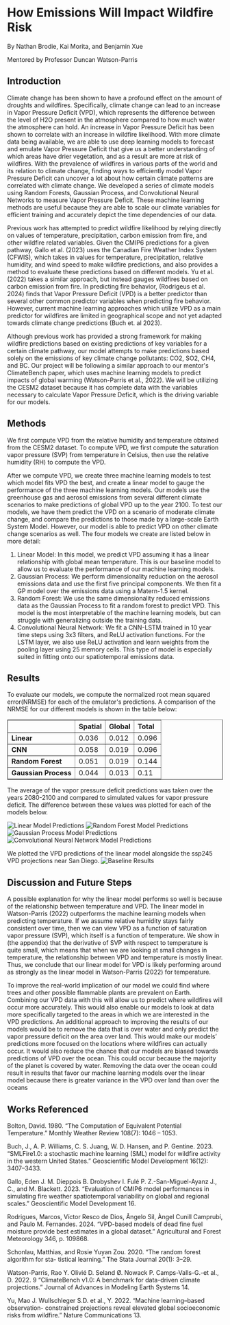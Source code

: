 # How Emissions Will Impact Wildfire Risk
By Nathan Brodie, Kai Morita, and Benjamin Xue

Mentored by Professor Duncan Watson-Parris
## Introduction

  Climate change has been shown to have a profound effect on the amount of droughts and wildfires. Specifically, climate change can lead to an increase in Vapor Pressure Deficit (VPD), which represents the difference between the level of H2O present in the atmosphere compared to how much water the atmosphere can hold. An increase in Vapor Pressure Deficit has been shown to correlate with an increase in wildfire likelihood. With more climate data being available, we are able to use deep learning models to forecast and emulate Vapor Pressure Deficit that give us a better understanding of which areas have drier vegetation, and as a result are more at risk of wildfires. With the prevalence of wildfires in various parts of the world and its relation to climate change, finding ways to efficiently model Vapor Pressure Deficit can uncover a lot about how certain climate patterns are correlated with climate change. We developed a series of climate models using Random Forests, Gaussian Process, and Convolutional Neural Networks to measure Vapor Pressure Deficit. These machine learning methods are useful because they are able to scale our climate variables for efficient training and accurately depict the time dependencies of our data.
  
  Previous work has attempted to predict wildfire likelihood by relying directly on values of temperature, precipitation, carbon emission from fire, and other wildfire related variables. Given the CMIP6 predictions for a given pathway, Gallo et al. (2023) uses the Canadian Fire Weather Index System (CFWIS), which takes in values for temperature, precipitation, relative humidity, and wind speed to make wildfire predictions, and also provides a method to evaluate these predictions based on different models. Yu et al. (2022) takes a similar approach, but instead gauges wildfires based on carbon emission from fire. In predicting fire behavior, (Rodrigeus et al. 2024) finds that Vapor Pressure Deficit (VPD) is a better predictor than several other common predictor variables when predicting fire behavior. However, current machine learning approaches which utilize VPD as a main predictor for wildfires are limited in geographical scope and not yet adapted towards climate change predictions (Buch et. al 2023).
  
  Although previous work has provided a strong framework for making wildfire predictions based on existing predictions of key variables for a certain climate pathway, our model attempts to make predictions based solely on the emissions of key climate change pollutants: CO2, SO2, CH4, and BC. Our project will be following a similar approach to our mentor's ClimateBench paper, which uses machine learning models to predict impacts of global warming (Watson-Parris et al., 2022). We will be utilizing the CESM2 dataset because it has complete data with the variables necessary to calculate Vapor Pressure Deficit, which is the driving variable for our models.


## Methods
We first compute VPD from the relative humidity and temperature obtained from the CESM2 dataset. To compute VPD, we first compute the saturation vapor pressure (SVP) from temperature in Celsius, then use the relative humidity (RH) to compute the VPD. 

After we compute VPD, we create three machine learning models to test which model fits VPD the best, and create a linear model to gauge the performance of the three machine learning models. Our models use the greenhouse gas and aerosol emissions from several different climate scenarios to make predictions of global VPD up to the year 2100. To test our models, we have them predict the VPD on a scenario of moderate climate change, and compare the predictions to those made by a large-scale Earth System Model. However, our model is able to predict VPD on other climate change scenarios as well. The four models we create are listed below in more detail:
1. Linear Model: In this model, we predict VPD assuming it has a linear relationship with global mean temperature. This is our baseline model to allow us to evaluate the performance of our machine learning models.
2. Gaussian Process: We perform dimensionality reduction on the aerosol emissions data and use the first five principal components. We then fit a GP model over the emissions data using a Matern-1.5 kernel.
3. Random Forest: We use the same dimensionality reduced emissions data as the Gaussian Process to fit a random forest to predict VPD. This model is the most interpretable of the machine learning models, but can struggle with generalizing outside the training data.
4. Convolutional Neural Network: We fit a CNN-LSTM trained in 10 year time steps using 3x3 filters, and ReLU activation functions. For the LSTM layer, we also use ReLU activation and learn weights from the pooling layer using 25 memory cells. This type of model is especially suited in fitting onto our spatiotemporal emissions data.

## Results

To evaluate our models, we compute the normalized root mean squared error(NRMSE) for each of the emulator's predictions. A comparison of the NRMSE for our different models is shown in the table below:

<table border="1" class="dataframe">
  <thead>
    <tr style="text-align: left;">
      <th></th>
      <th>Spatial</th>
      <th>Global</th>
      <th>Total</th>
    </tr>
  </thead>
  <tbody>
    <tr>
      <td><strong>Linear</strong></td>
      <td>0.036</td>
      <td>0.012</td>
      <td>0.096</td>
    </tr>
    <tr>
      <td><strong>CNN</strong></td>
      <td>0.058</td>
      <td>0.019</td>
      <td>0.096</td>
    </tr>
    <tr>
      <td><strong>Random Forest</strong></td>
      <td>0.051</td>
      <td>0.019</td>
      <td>0.144</td>
    </tr>
    <tr>
      <td><strong>Gaussian Process</strong></td>
      <td>0.044</td>
      <td>0.013</td>
      <td>0.11</td>
    </tr>
  </tbody>
</table>

The average of the vapor pressure deficit predictions was taken over the years 2080-2100 and compared to simulated values for vapor pressure deficit. The difference between these values was plotted for each of the models below.

<img alt="Linear Model Predictions" src="figures/Linear-1.png">
<img alt="Random Forest Model Predictions" src="figures/Random_Forest-1.png">
<img alt="Gaussian Process Model Predictions" src="figures/gpDiff-1.png">
<img alt="Convolutional Neural Network Model Predictions" src="figures/CNN_diff-1.png">

We plotted the VPD predictions of the linear model alongside the ssp245 VPD projections near San Diego.
<img alt="Baseline Results" src="figures/linear_results.png">


## Discussion and Future Steps
A possible explanation for why the linear model performs so well is because of the relationship between temperature and VPD. The linear model in Watson-Parris (2022) outperforms the machine learning models when predicting temperature. If we assume relative humidity stays fairly consistent over time, then we can view VPD as a function of saturation vapor pressure (SVP), which itself is a function of temperature. We show in (the appendix) that the derivative of SVP with respect to temperature is quite small, which means that when we are looking at small changes in temperature, the relationship between VPD and temperature is mostly linear. Thus, we conclude that our linear model for VPD is likely performing around as strongly as the linear model in Watson-Parris (2022) for temperature.

To improve the real-world implication of our model we could find where trees and other possible flammable plants are prevalent on Earth. Combining our VPD data with this will allow us to predict where wildfires will occur more accurately. This would also enable our models to look at data more specifically targeted to the areas in which we are interested in the VPD predictions. An additional approach to improving the results of our models would be to remove the data that is over water and only predict the vapor pressure deficit on the area over land. This would make our models’ predictions more focused on the locations where wildfires can actually occur. It would also reduce the chance that our models are biased towards predictions of VPD over the ocean. This could occur because the majority of the planet is covered by water. Removing the data over the ocean could result in results that favor our machine learning models over the linear model because there is greater variance in the VPD over land than over the oceans

## Works Referenced
Bolton, David. 1980. “The Computation of Equivalent Potential Temperature.” Monthly
  Weather Review 108(7): 1046 – 1053.
  
Buch, J., A. P. Williams, C. S. Juang, W. D. Hansen, and P. Gentine. 2023. “SMLFire1.0:
  a stochastic machine learning (SML) model for wildfire activity in the western United
  States.” Geoscientific Model Development 16(12): 3407–3433.
  
Gallo, Eden J. M. Dieppois B. Drobyshev I. Fulé P. Z.-San-Miguel-Ayanz J., C., and
  M. Blackett. 2023. “Evaluation of CMIP6 model performances in simulating fire weather
  spatiotemporal variability on global and regional scales.” Geoscientific Model Development
  16.
  
Rodrigues, Marcos, Víctor Resco de Dios, Ângelo Sil, Àngel Cunill Camprubí, and
  Paulo M. Fernandes. 2024. “VPD-based models of dead fine fuel moisture provide best
  estimates in a global dataset.” Agricultural and Forest Meteorology 346, p. 109868.
  
Schonlau, Matthias, and Rosie Yuyan Zou. 2020. “The random forest algorithm for sta-
  tistical learning.” The Stata Journal 20(1): 3–29.
  
Watson-Parris, Rao Y. Olivié D. Seland Ø. Nowack P. Camps-Valls-G.-et al., D. 2022.
  9 “ClimateBench v1.0: A benchmark for data-driven climate projections.” Journal of Advances 
  in Modeling Earth Systems 14.
  
Yu, Mao J. Wullschleger S.D. et al., Y. 2022. “Machine learning–based observation-
  constrained projections reveal elevated global socioeconomic risks from wildfire.” Nature
  Communications 13.
